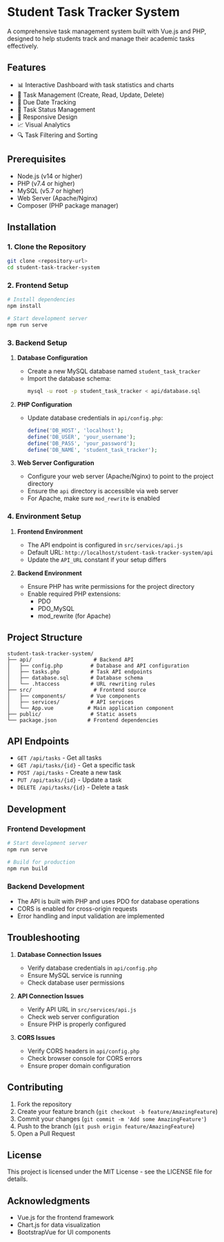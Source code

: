 # Student Task Tracker System

A comprehensive task management system built with Vue.js and PHP, designed to help students track and manage their academic tasks effectively.

## Features

- 📊 Interactive Dashboard with task statistics and charts
- 📝 Task Management (Create, Read, Update, Delete)
- 📅 Due Date Tracking
- 🎯 Task Status Management
- 📱 Responsive Design
- 📈 Visual Analytics
- 🔍 Task Filtering and Sorting

## Prerequisites

- Node.js (v14 or higher)
- PHP (v7.4 or higher)
- MySQL (v5.7 or higher)
- Web Server (Apache/Nginx)
- Composer (PHP package manager)

## Installation

### 1. Clone the Repository

```bash
git clone <repository-url>
cd student-task-tracker-system
```

### 2. Frontend Setup

```bash
# Install dependencies
npm install

# Start development server
npm run serve
```

### 3. Backend Setup

1. **Database Configuration**

   - Create a new MySQL database named `student_task_tracker`
   - Import the database schema:
     ```bash
     mysql -u root -p student_task_tracker < api/database.sql
     ```

2. **PHP Configuration**

   - Update database credentials in `api/config.php`:
     ```php
     define('DB_HOST', 'localhost');
     define('DB_USER', 'your_username');
     define('DB_PASS', 'your_password');
     define('DB_NAME', 'student_task_tracker');
     ```

3. **Web Server Configuration**
   - Configure your web server (Apache/Nginx) to point to the project directory
   - Ensure the `api` directory is accessible via web server
   - For Apache, make sure `mod_rewrite` is enabled

### 4. Environment Setup

1. **Frontend Environment**

   - The API endpoint is configured in `src/services/api.js`
   - Default URL: `http://localhost/student-task-tracker-system/api`
   - Update the `API_URL` constant if your setup differs

2. **Backend Environment**
   - Ensure PHP has write permissions for the project directory
   - Enable required PHP extensions:
     - PDO
     - PDO_MySQL
     - mod_rewrite (for Apache)

## Project Structure

```
student-task-tracker-system/
├── api/                    # Backend API
│   ├── config.php         # Database and API configuration
│   ├── tasks.php          # Task API endpoints
│   ├── database.sql       # Database schema
│   └── .htaccess          # URL rewriting rules
├── src/                    # Frontend source
│   ├── components/        # Vue components
│   ├── services/          # API services
│   └── App.vue           # Main application component
├── public/                # Static assets
└── package.json          # Frontend dependencies
```

## API Endpoints

- `GET /api/tasks` - Get all tasks
- `GET /api/tasks/{id}` - Get a specific task
- `POST /api/tasks` - Create a new task
- `PUT /api/tasks/{id}` - Update a task
- `DELETE /api/tasks/{id}` - Delete a task

## Development

### Frontend Development

```bash
# Start development server
npm run serve

# Build for production
npm run build
```

### Backend Development

- The API is built with PHP and uses PDO for database operations
- CORS is enabled for cross-origin requests
- Error handling and input validation are implemented

## Troubleshooting

1. **Database Connection Issues**

   - Verify database credentials in `api/config.php`
   - Ensure MySQL service is running
   - Check database user permissions

2. **API Connection Issues**

   - Verify API URL in `src/services/api.js`
   - Check web server configuration
   - Ensure PHP is properly configured

3. **CORS Issues**
   - Verify CORS headers in `api/config.php`
   - Check browser console for CORS errors
   - Ensure proper domain configuration

## Contributing

1. Fork the repository
2. Create your feature branch (`git checkout -b feature/AmazingFeature`)
3. Commit your changes (`git commit -m 'Add some AmazingFeature'`)
4. Push to the branch (`git push origin feature/AmazingFeature`)
5. Open a Pull Request

## License

This project is licensed under the MIT License - see the LICENSE file for details.

## Acknowledgments

- Vue.js for the frontend framework
- Chart.js for data visualization
- BootstrapVue for UI components
